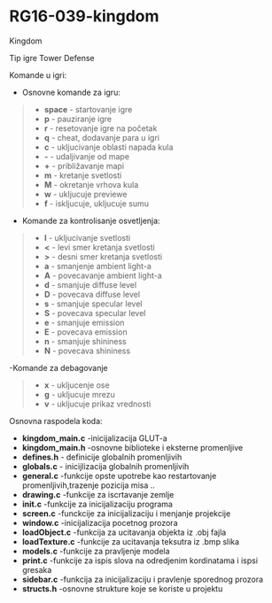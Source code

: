 # RG16-039-kingdom
Kingdom

Tip igre Tower Defense

Komande u igri:
 - Osnovne komande za igru:
 >- **space** - startovanje igre
 >- **p** - pauziranje igre
 >- **r** - resetovanje igre na početak
 >- **q** - cheat, dodavanje para u igri
 >- **c** - ukljucivanje oblasti napada kula
 >- **-** - udaljivanje od mape
 >- **+** - približavanje mapi
 >- **m** - kretanje svetlosti
 >- **M** - okretanje vrhova kula
 >- **w** - ukljucuje previewe
 >- **f** - iskljucuje, ukljucuje sumu
 
 - Komande za kontrolisanje osvetljenja:
 >- **l** - ukljucivanje svetlosti
 >- **<** - levi smer kretanja svetlosti
 >- **>** - desni smer kretanja svetlosti
 >- **a** - smanjenje ambient light-a
 >- **A** - povecavanje ambient light-a
 >- **d** - smanjuje diffuse level
 >- **D** - povecava diffuse level
 >- **s** - smanjuje specular level
 >- **S** - povecava specular level
 >- **e** - smanjuje emission
 >- **E** - povecava emission
 >- **n** - smanjuje shininess
 >- **N** - povecava shininess
 
 -Komande za debagovanje 
 >- **x** - ukljucenje ose
 >- **g** - ukljucuje mrezu
 >- **v** - ukljucuje prikaz vrednosti


Osnovna raspodela koda:
  - **kingdom_main.c** -inicijalizacija GLUT-a
  - **kingdom_main.h**  -osnovne biblioteke i eksterne promenljive
  - **defines.h** - definicije globalnih promenljivih
  - **globals.c** - inicijlizacija globalnih promenljivih
  - **general.c**  -funkcije opste upotrebe kao restartovanje promenljivih,trazenje pozicija misa ..
  - **drawing.c**   -funkcije za iscrtavanje zemlje
  - **init.c**     -funkcije za inicijalizaciju programa
  - **screen.c**  -funckcije za inicijalizaciju i menjanje projekcije
  - **window.c**  -inicijalizacija pocetnog prozora
  - **loadObject.c** -funkcija za ucitavanja objekta iz .obj fajla
  - **loadTexture.c** -funkcije za ucitavanja teksutra iz .bmp slika
  - **models.c** -funkcije za pravljenje modela 
  - **print.c** -funkcije za ispis slova na odredjenim kordinatama i ispsi gresaka
  - **sidebar.c** -funkcija za inicijalizaciju i pravlenje sporednog prozora
  - **structs.h** -osnovne strukture koje se koriste u projektu